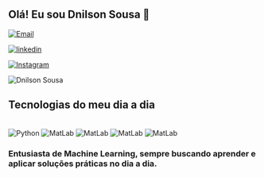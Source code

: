 ## Olá! Eu sou Dnilson Sousa 👋

[![Email](https://img.shields.io/badge/Gmail-D14836?style=for-the-badge&logo=gmail&logoColor=white)](mailto:dnilsonsousa@alu.ufc.br)

[![linkedin](https://img.shields.io/badge/LinkedIn-0077B5?style=for-the-badge&logo=linkedin&logoColor=white)](https://www.linkedin.com/in/dnilson-sousa-595a172a9/)

[![Instagram](https://img.shields.io/badge/Instagram-E4405F?style=for-the-badge&logo=instagram&logoColor=white)](https://www.instagram.com/dnilson_sousa/#)

![Dnilson Sousa](https://github-readme-stats.vercel.app/api?username=dnilsonc&show_icons=true&theme=onedark)

## Tecnologias do meu dia a dia

<div style="display: inline_block;"><br/>
    <img align="center" alt="Python" src="https://img.shields.io/badge/Python-3776AB?style=for-the-badge&logo=python&logoColor=white" />
    <img align="center" alt="MatLab" src="https://img.shields.io/badge/PyTorch-%23EE4C2C.svg?style=for-the-badge&logo=PyTorch&logoColor=white" />
    <img align="center" alt="MatLab" src="https://img.shields.io/badge/TensorFlow-%23FF6F00.svg?style=for-the-badge&logo=TensorFlow&logoColor=white" />
    <img align="center" alt="MatLab" src="https://img.shields.io/badge/scikit--learn-%23F7931E.svg?style=for-the-badge&logo=scikit-learn&logoColor=white" />
    <img align="center" alt="MatLab" src="https://img.shields.io/badge/Matplotlib-%23ffffff.svg?style=for-the-badge&logo=Matplotlib&logoColor=black" />
</div>

### Entusiasta de Machine Learning, sempre buscando aprender e aplicar soluções práticas no dia a dia.
